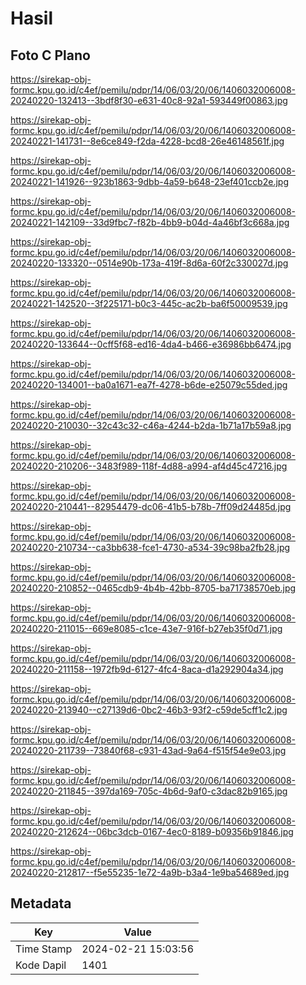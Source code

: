 # Hasil

## Foto C Plano

https://sirekap-obj-formc.kpu.go.id/c4ef/pemilu/pdpr/14/06/03/20/06/1406032006008-20240220-132413--3bdf8f30-e631-40c8-92a1-593449f00863.jpg

https://sirekap-obj-formc.kpu.go.id/c4ef/pemilu/pdpr/14/06/03/20/06/1406032006008-20240221-141731--8e6ce849-f2da-4228-bcd8-26e46148561f.jpg

https://sirekap-obj-formc.kpu.go.id/c4ef/pemilu/pdpr/14/06/03/20/06/1406032006008-20240221-141926--923b1863-9dbb-4a59-b648-23ef401ccb2e.jpg

https://sirekap-obj-formc.kpu.go.id/c4ef/pemilu/pdpr/14/06/03/20/06/1406032006008-20240221-142109--33d9fbc7-f82b-4bb9-b04d-4a46bf3c668a.jpg

https://sirekap-obj-formc.kpu.go.id/c4ef/pemilu/pdpr/14/06/03/20/06/1406032006008-20240220-133320--0514e90b-173a-419f-8d6a-60f2c330027d.jpg

https://sirekap-obj-formc.kpu.go.id/c4ef/pemilu/pdpr/14/06/03/20/06/1406032006008-20240221-142520--3f225171-b0c3-445c-ac2b-ba6f50009539.jpg

https://sirekap-obj-formc.kpu.go.id/c4ef/pemilu/pdpr/14/06/03/20/06/1406032006008-20240220-133644--0cff5f68-ed16-4da4-b466-e36986bb6474.jpg

https://sirekap-obj-formc.kpu.go.id/c4ef/pemilu/pdpr/14/06/03/20/06/1406032006008-20240220-134001--ba0a1671-ea7f-4278-b6de-e25079c55ded.jpg

https://sirekap-obj-formc.kpu.go.id/c4ef/pemilu/pdpr/14/06/03/20/06/1406032006008-20240220-210030--32c43c32-c46a-4244-b2da-1b71a17b59a8.jpg

https://sirekap-obj-formc.kpu.go.id/c4ef/pemilu/pdpr/14/06/03/20/06/1406032006008-20240220-210206--3483f989-118f-4d88-a994-af4d45c47216.jpg

https://sirekap-obj-formc.kpu.go.id/c4ef/pemilu/pdpr/14/06/03/20/06/1406032006008-20240220-210441--82954479-dc06-41b5-b78b-7ff09d24485d.jpg

https://sirekap-obj-formc.kpu.go.id/c4ef/pemilu/pdpr/14/06/03/20/06/1406032006008-20240220-210734--ca3bb638-fce1-4730-a534-39c98ba2fb28.jpg

https://sirekap-obj-formc.kpu.go.id/c4ef/pemilu/pdpr/14/06/03/20/06/1406032006008-20240220-210852--0465cdb9-4b4b-42bb-8705-ba71738570eb.jpg

https://sirekap-obj-formc.kpu.go.id/c4ef/pemilu/pdpr/14/06/03/20/06/1406032006008-20240220-211015--669e8085-c1ce-43e7-916f-b27eb35f0d71.jpg

https://sirekap-obj-formc.kpu.go.id/c4ef/pemilu/pdpr/14/06/03/20/06/1406032006008-20240220-211158--1972fb9d-6127-4fc4-8aca-d1a292904a34.jpg

https://sirekap-obj-formc.kpu.go.id/c4ef/pemilu/pdpr/14/06/03/20/06/1406032006008-20240220-213940--c27139d6-0bc2-46b3-93f2-c59de5cff1c2.jpg

https://sirekap-obj-formc.kpu.go.id/c4ef/pemilu/pdpr/14/06/03/20/06/1406032006008-20240220-211739--73840f68-c931-43ad-9a64-f515f54e9e03.jpg

https://sirekap-obj-formc.kpu.go.id/c4ef/pemilu/pdpr/14/06/03/20/06/1406032006008-20240220-211845--397da169-705c-4b6d-9af0-c3dac82b9165.jpg

https://sirekap-obj-formc.kpu.go.id/c4ef/pemilu/pdpr/14/06/03/20/06/1406032006008-20240220-212624--06bc3dcb-0167-4ec0-8189-b09356b91846.jpg

https://sirekap-obj-formc.kpu.go.id/c4ef/pemilu/pdpr/14/06/03/20/06/1406032006008-20240220-212817--f5e55235-1e72-4a9b-b3a4-1e9ba54689ed.jpg


## Metadata

| Key        | Value               |
| ---------- | ------------------- |
| Time Stamp | 2024-02-21 15:03:56 |
| Kode Dapil | 1401                |




